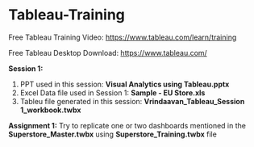 # Tableau-Training

Free Tableau Training Video: https://www.tableau.com/learn/training

Free Tableau Desktop Download: https://www.tableau.com/ 

**Session 1:**
1. PPT used in this session: **Visual Analytics using Tableau.pptx**
2. Excel Data file used in Session 1: **Sample - EU Store.xls**
3. Tableu file generated in this session: **Vrindaavan_Tableau_Session 1_workbook.twbx**


**Assignment 1:**  Try to replicate one or two dashboards mentioned in the **Superstore_Master.twbx** using **Superstore_Training.twbx** file
